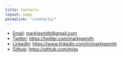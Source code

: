 ```yaml
---
title: Contacts
layout: page
permalink: "/contacts/"
---
```


- [Email](mailto:markjgsmith@gmail.com): markjgsmith@gmail.com
- [Twitter](https://twitter.com/markjgsmith): https://twitter.com/markjgsmith
- [LinkedIn](https://www.linkedin.com/in/markjgsmith): https://www.linkedin.com/in/markjgsmith
- [Github](https://github.com/mjgs): https://github.com/mjgs
